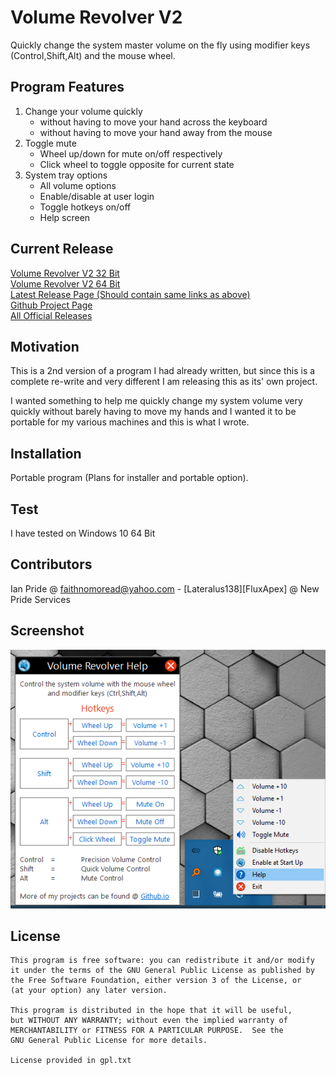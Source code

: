 # Volume Revolver V2
Quickly change the system master volume on the fly using modifier keys (Control,Shift,Alt) and the mouse wheel.

## Program Features
1.  Change your volume quickly
    - without having to move your hand across the keyboard
    - without having to move your hand away from the mouse
1. Toggle mute
    - Wheel up/down for mute on/off respectively
    - Click wheel to toggle opposite for current state
1. System tray options
    - All volume options
    - Enable/disable at user login
    - Toggle hotkeys on/off
    - Help screen

##  Current Release
[Volume Revolver V2 32 Bit](https://github.com/Lateralus138/Volume-RevolverV2/releases/download/2.11.10.18/Volume.Revolver.V2.32bit_uc.exe)<br />
[Volume Revolver V2 64 Bit](https://github.com/Lateralus138/Volume-RevolverV2/releases/download/2.11.10.18/Volume.Revolver.V2.64bit_uc.exe)<br />
[Latest Release Page (Should contain same links as above)](https://github.com/Lateralus138/Volume-RevolverV2/releases/latest)<br />
[Github Project Page](https://github.com/Lateralus138/Volume-RevolverV2)<br />
[All Official Releases](https://lateralus138.github.io)

##  Motivation
This is a 2nd version of a program I had already written, but since this is a complete re-write and very different I am releasing this as its' own project.

I wanted something to help me quickly change my system volume very quickly without barely having to move my hands and I wanted it to be portable for my various machines and this is what I wrote.  

## Installation
Portable program (Plans for installer and portable option).

## Test
I have tested on Windows 10 64 Bit

## Contributors
Ian Pride @ faithnomoread@yahoo.com - [Lateralus138][FluxApex] @ New Pride Services 

## Screenshot
![VR Screenshot](VR_screen.png?raw=true "Volume Revolver Screenshot")

## License

	This program is free software: you can redistribute it and/or modify
    it under the terms of the GNU General Public License as published by
    the Free Software Foundation, either version 3 of the License, or
    (at your option) any later version.

    This program is distributed in the hope that it will be useful,
    but WITHOUT ANY WARRANTY; without even the implied warranty of
    MERCHANTABILITY or FITNESS FOR A PARTICULAR PURPOSE.  See the
    GNU General Public License for more details.

	License provided in gpl.txt